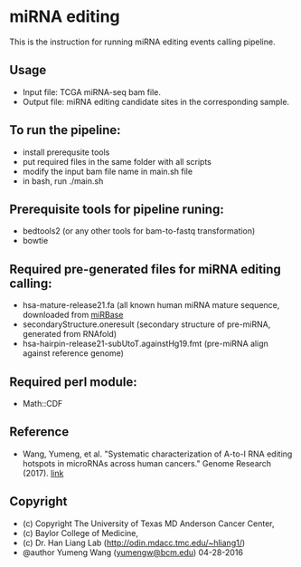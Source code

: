 # miRNA editing
This is the instruction for running miRNA editing events calling pipeline.

## Usage
* Input file: TCGA miRNA-seq bam file.
* Output file: miRNA editing candidate sites in the corresponding sample.

## To run the pipeline:
* install prerequsite tools
* put required files in the same folder with all scripts
* modify the input bam file name in main.sh file
* in bash, run ./main.sh

## Prerequisite tools for pipeline runing:
* bedtools2 (or any other tools for bam-to-fastq transformation)
* bowtie

## Required pre-generated files for miRNA editing calling:
* hsa-mature-release21.fa (all known human miRNA mature sequence, downloaded from [miRBase](http://www.mirbase.org)
* secondaryStructure.oneresult (secondary structure of pre-miRNA, generated from RNAfold)
* hsa-hairpin-release21-subUtoT.againstHg19.fmt (pre-miRNA align against reference genome)

## Required perl module:
* Math::CDF

## Reference
* Wang, Yumeng, et al. "Systematic characterization of A-to-I RNA editing hotspots in microRNAs across human cancers." Genome Research (2017). [link](http://genome.cshlp.org/content/early/2017/05/23/gr.219741.116.abstract)

## Copyright
* (c) Copyright The University of Texas MD Anderson Cancer Center,
* (c) Baylor College of Medicine,
* (c) Dr. Han Liang Lab (http://odin.mdacc.tmc.edu/~hliang1/)
* @author Yumeng Wang (yumengw@bcm.edu) 04-28-2016



